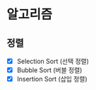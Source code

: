 # 알고리즘 

## 정렬
- [X] Selection Sort (선택 정렬)
- [X] Bubble Sort (버블 정렬)
- [X] Insertion Sort (삽입 정렬) 
